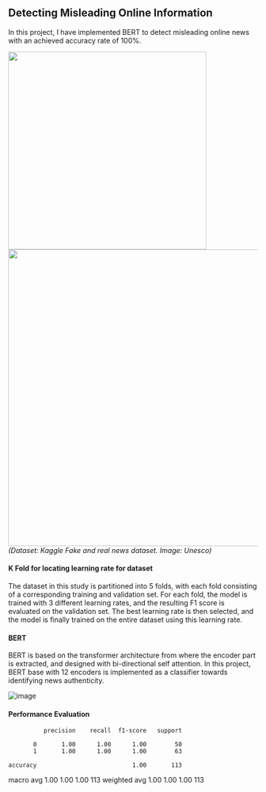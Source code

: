  ## Detecting Misleading Online Information

In this project, I have implemented BERT to detect misleading online news with an achieved accuracy rate of 100%.

<img src ="https://user-images.githubusercontent.com/21034990/229953675-f705a435-b895-4db5-9f77-e9ca185a0d73.png" width=400><img src ="https://user-images.githubusercontent.com/21034990/228343256-5e1322a9-681f-497c-9d25-21f03190f246.png" width=600>
<i>(Dataset: Kaggle Fake and real news dataset.  Image: Unesco)</i>

#### K Fold for locating learning rate for dataset
The dataset in this study is partitioned into 5 folds, with each fold consisting of a corresponding training and validation set. For each fold, the model is trained with 3 different learning rates, and the resulting F1 score is evaluated on the validation set. The best learning rate is then selected, and the model is finally trained on the entire dataset using this learning rate.

#### BERT  
BERT is based on the transformer architecture from where the encoder part is extracted, and designed with bi-directional self attention.  In this project, BERT base with 12 encoders is implemented as a classifier towards identifying news authenticity.

![image](https://user-images.githubusercontent.com/21034990/228353402-257dc6d4-422d-4588-8bdb-f06f4ac5d1ff.png)

#### Performance Evaluation

              precision    recall  f1-score   support

           0       1.00      1.00      1.00        50
           1       1.00      1.00      1.00        63

    accuracy                           1.00       113
   macro avg       1.00      1.00      1.00       113
weighted avg       1.00      1.00      1.00       113

